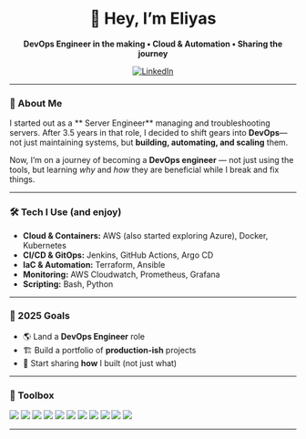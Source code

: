 <!-- Profile Header -->
<h1 align="center">👋 Hey, I’m Eliyas</h1>
<p align="center">
  <b>DevOps Engineer in the making • Cloud & Automation • Sharing the journey</b>
</p>

<p align="center">
  <a href="https://www.linkedin.com/in/eliyas-varghese97" target="_blank">
    <img alt="LinkedIn" src="https://img.shields.io/badge/LinkedIn-0A66C2?logo=linkedin&logoColor=white">
  </a>
</p>

---

### 🧭 About Me

I started out as a ** Server Engineer** managing and troubleshooting servers.
After 3.5 years in that role, I decided to shift gears into **DevOps**—
not just maintaining systems, but **building, automating, and scaling** them.

Now, I’m on a journey of becoming a **DevOps engineer** — not just using the tools, but learning *why* and *how* they are beneficial while I break and fix things.

---

### 🛠️ Tech I Use (and enjoy)

- **Cloud & Containers:** AWS (also started exploring Azure), Docker, Kubernetes
- **CI/CD & GitOps:** Jenkins, GitHub Actions, Argo CD
- **IaC & Automation:** Terraform, Ansible
- **Monitoring:** AWS Cloudwatch, Prometheus, Grafana
- **Scripting:** Bash, Python 

----

### 🎯 2025 Goals

- 🌎 Land a **DevOps Engineer** role
- 🏗️ Build a portfolio of **production-ish** projects
- 📝 Start sharing **how** I built (not just what)

---


### 🧩 Toolbox

<p>
  <img src="https://img.shields.io/badge/AWS-232F3E?logo=amazon-aws&logoColor=white" />
  <img src="https://img.shields.io/badge/Kubernetes-326CE5?logo=kubernetes&logoColor=white" />
  <img src="https://img.shields.io/badge/Helm-0F1689?logo=helm&logoColor=white" />
  <img src="https://img.shields.io/badge/Docker-2496ED?logo=docker&logoColor=white" />
  <img src="https://img.shields.io/badge/Terraform-7B42BC?logo=terraform&logoColor=white" />
  <img src="https://img.shields.io/badge/Helm-0F1689?logo=helm&logoColor=white" />
  <img src="https://img.shields.io/badge/Argo%20CD-FB6E00?logo=argo&logoColor=white" />
  <img src="https://img.shields.io/badge/Jenkins-D24939?logo=jenkins&logoColor=white" />
  <img src="https://img.shields.io/badge/GitHub%20Actions-2088FF?logo=githubactions&logoColor=white" />
  <img src="https://img.shields.io/badge/Bash-121011?logo=gnubash&logoColor=white" />
  <img src="https://img.shields.io/badge/Python-3776AB?logo=python&logoColor=white" />
</p>

---

